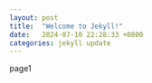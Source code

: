 ```yaml
---
layout: post
title:  "Welcome to Jekyll!"
date:   2024-07-10 22:28:33 +0800
categories: jekyll update
---
```


page1
